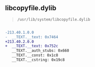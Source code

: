 ## libcopyfile.dylib

> `/usr/lib/system/libcopyfile.dylib`

```diff

-213.40.1.0.0
-  __TEXT.__text: 0x7464
+213.40.2.0.0
+  __TEXT.__text: 0x752c
   __TEXT.__auth_stubs: 0x660
   __TEXT.__const: 0x1c8
   __TEXT.__cstring: 0x19c8

```

